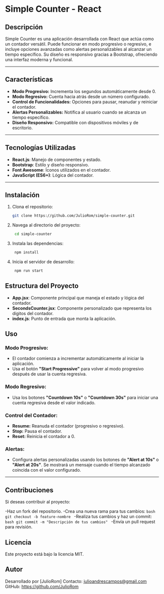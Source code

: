 # Simple Counter - React 

## Descripción

Simple Counter es una aplicación desarrollada con React que actúa como un contador versátil. Puede funcionar en modo progresivo o regresivo, e incluye opciones avanzadas como alertas personalizables al alcanzar un tiempo específico. Su diseño es responsivo gracias a Bootstrap, ofreciendo una interfaz moderna y funcional.

---

## Características

- **Modo Progresivo:** Incrementa los segundos automáticamente desde 0.
- **Modo Regresivo:** Cuenta hacia atrás desde un número configurado.
- **Control de Funcionalidades:** Opciones para pausar, reanudar y reiniciar el contador.
- **Alertas Personalizables:** Notifica al usuario cuando se alcanza un tiempo específico.
- **Diseño Responsivo:** Compatible con dispositivos móviles y de escritorio.

---

## Tecnologías Utilizadas

- **React.js**: Manejo de componentes y estado.
- **Bootstrap**: Estilo y diseño responsivo.
- **Font Awesome**: Íconos utilizados en el contador.
- **JavaScript (ES6+)**: Lógica del contador.

---

## Instalación

1. Clona el repositorio:
   ```bash
   git clone https://github.com/JulioRom/simple-counter.git

2. Navega al directorio del proyecto:
   ```bash
    cd simple-counter
3. Instala las dependencias:
   ```bash
    npm install
4. Inicia el servidor de desarrollo:
   ```bash
    npm run start

## Estructura del Proyecto
- **App.jsx**: Componente principal que maneja el estado y lógica del contador.
- **SecondsCounter.jsx**: Componente personalizado que representa los dígitos del contador.
- **index.js**: Punto de entrada que monta la aplicación.

## Uso

### Modo Progresivo:
- El contador comienza a incrementar automáticamente al iniciar la aplicación.
- Usa el botón **"Start Progressive"** para volver al modo progresivo después de usar la cuenta regresiva.

### Modo Regresivo:
- Usa los botones **"Countdown 10s"** o **"Countdown 30s"** para iniciar una cuenta regresiva desde el valor indicado.

### Control del Contador:
- **Resume:** Reanuda el contador (progresivo o regresivo).
- **Stop:** Pausa el contador.
- **Reset:** Reinicia el contador a 0.

### Alertas:
- Configura alertas personalizadas usando los botones de **"Alert at 10s"** o **"Alert at 20s"**. Se mostrará un mensaje cuando el tiempo alcanzado coincida con el valor configurado.

---

## Contribuciones
Si deseas contribuir al proyecto:

-Haz un fork del repositorio.
-Crea una nueva rama para tus cambios:
    ```bash
    git checkout -b feature-nombre
    ```
-Realiza tus cambios y haz un commit:
    ```bash
    git commit -m "Descripción de tus cambios"
    ```
-Envía un pull request para revisión.


## Licencia
Este proyecto está bajo la licencia MIT.

## Autor
Desarrollado por [JulioRom]
Contacto: julioandrescampos@gmail.com
GitHub: https://github.com/JulioRom





